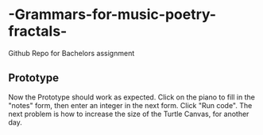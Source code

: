 # -Grammars-for-music-poetry-fractals-
Github Repo for Bachelors assignment

## Prototype
Now the Prototype should work as expected. Click on the piano to fill in the "notes" form, then enter an integer in the next form. Click "Run code". The next problem is how to increase the size of the Turtle Canvas, for another day.
